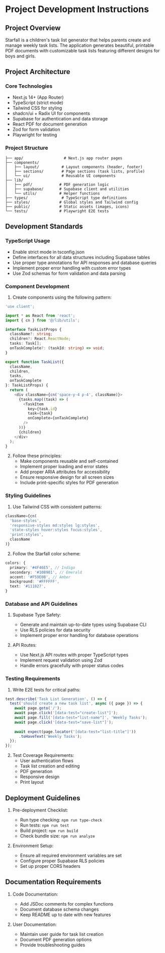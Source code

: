 # Project Development Instructions

## Project Overview

Starfall is a children's task list generator that helps parents create and manage weekly task lists. The application generates beautiful, printable PDF documents with customizable task lists featuring different designs for boys and girls.

## Project Architecture

### Core Technologies

- Next.js 14+ (App Router)
- TypeScript (strict mode)
- Tailwind CSS for styling
- shadcn/ui + Radix UI for components
- Supabase for authentication and data storage
- React PDF for document generation
- Zod for form validation
- Playwright for testing

### Project Structure

```
├── app/                  # Next.js app router pages
├── components/
│   ├── layout/          # Layout components (header, footer)
│   ├── sections/        # Page sections (task lists, profile)
│   └── ui/              # Reusable UI components
├── lib/
│   ├── pdf/            # PDF generation logic
│   ├── supabase/       # Supabase client and utilities
│   └── utils/          # Helper functions
├── types/               # TypeScript type definitions
├── styles/             # Global styles and Tailwind config
├── public/             # Static assets (images, icons)
└── tests/              # Playwright E2E tests
```

## Development Standards

### TypeScript Usage

- Enable strict mode in tsconfig.json
- Define interfaces for all data structures including Supabase tables
- Use proper type annotations for API responses and database queries
- Implement proper error handling with custom error types
- Use Zod schemas for form validation and data parsing

### Component Development

1. Create components using the following pattern:

```typescript
'use client';

import * as React from 'react';
import { cn } from '@/lib/utils';

interface TaskListProps {
  className?: string;
  children?: React.ReactNode;
  tasks: Task[];
  onTaskComplete?: (taskId: string) => void;
}

export function TaskList({ 
  className, 
  children, 
  tasks,
  onTaskComplete 
}: TaskListProps) {
  return (
    <div className={cn('space-y-4 p-4', className)}>
      {tasks.map((task) => (
        <TaskItem 
          key={task.id}
          task={task}
          onComplete={onTaskComplete}
        />
      ))}
      {children}
    </div>
  );
}
```

2. Follow these principles:
   - Make components reusable and self-contained
   - Implement proper loading and error states
   - Add proper ARIA attributes for accessibility
   - Ensure responsive design for all screen sizes
   - Include print-specific styles for PDF generation

### Styling Guidelines

1. Use Tailwind CSS with consistent patterns:

```typescript
className={cn(
  'base-styles',
  'responsive-styles md:styles lg:styles',
  'state-styles hover:styles focus:styles',
  'print:styles',
  className
)}
```

2. Follow the Starfall color scheme:

```typescript
colors: {
  primary: '#4F46E5', // Indigo
  secondary: '#10B981', // Emerald
  accent: '#F59E0B', // Amber
  background: '#FFFFFF',
  text: '#111827',
}
```

### Database and API Guidelines

1. Supabase Type Safety:
   - Generate and maintain up-to-date types using Supabase CLI
   - Use RLS policies for data security
   - Implement proper error handling for database operations

2. API Routes:
   - Use Next.js API routes with proper TypeScript types
   - Implement request validation using Zod
   - Handle errors gracefully with proper status codes

### Testing Requirements

1. Write E2E tests for critical paths:

```typescript
test.describe('Task List Generation', () => {
  test('should create a new task list', async ({ page }) => {
    await page.goto('/');
    await page.click('[data-test="create-list"]');
    await page.fill('[data-test="list-name"]', 'Weekly Tasks');
    await page.click('[data-test="save-list"]');
    
    await expect(page.locator('[data-test="list-title"]'))
      .toHaveText('Weekly Tasks');
  });
});
```

2. Test Coverage Requirements:
   - User authentication flows
   - Task list creation and editing
   - PDF generation
   - Responsive design
   - Print layout

## Deployment Guidelines

1. Pre-deployment Checklist:
   - Run type checking: `npm run type-check`
   - Run tests: `npm run test`
   - Build project: `npm run build`
   - Check bundle size: `npm run analyze`

2. Environment Setup:
   - Ensure all required environment variables are set
   - Configure proper Supabase RLS policies
   - Set up proper CORS headers

## Documentation Requirements

1. Code Documentation:
   - Add JSDoc comments for complex functions
   - Document database schema changes
   - Keep README up to date with new features

2. User Documentation:
   - Maintain user guide for task list creation
   - Document PDF generation options
   - Provide troubleshooting guides
